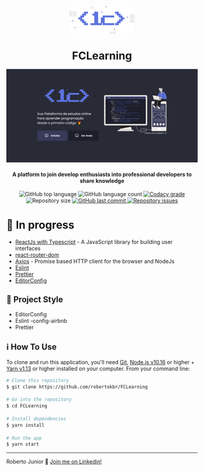 <h1 align="center">
  <img src="https://github.com/robertokbr/FCLearning/blob/master/frontend/src/assets/images/logo.svg" width="170px" /><br>
  <br>
 FCLearning
</h1>
 <img alt="Leading" src="https://github.com/robertokbr/FCLearning/blob/master/.Github/home.png">
<h4 align="center">
A platform to join develop enthusiasts into professional developers to share knowledge 
</h4>
<p align="center">
  <img alt="GitHub top language" src="https://img.shields.io/github/languages/top/robertokbr/FCLearning.svg">

  <img alt="GitHub language count" src="https://img.shields.io/github/languages/count/robertokbr/FCLearning.svg">

  <a href="https://www.codacy.com/app/robertokbr/FCLearning?utm_source=github.com&amp;utm_medium=referral&amp;utm_content=robertokbr/FCLearning&amp;utm_campaign=Badge_Grade">
    <img alt="Codacy grade" src="https://img.shields.io/codacy/grade/1b577a07dda843aba09f4bc55d1af8fc.svg">
  </a>

  <img alt="Repository size" src="https://img.shields.io/github/repo-size/robertokbr/FCLearning.svg">
  <a href="https://github.com/robertokbr/FCLearning/commits/master">
    <img alt="GitHub last commit" src="https://img.shields.io/github/last-commit/robertokbr/FCLearning.svg">
  </a>

  <a href="https://github.com/robertokbr/FCLearning/issues">
    <img alt="Repository issues" src="https://img.shields.io/github/issues/robertokbr/FCLearning.svg">
  </a>
</p>

# 🚧 In progress

- [ReactJs with Typescript](https://reactjs.org) - A JavaScript library for building user interfaces
- [react-router-dom]()
- [Axios](https://github.com/axios/axios) - Promise based HTTP client for the browser and NodeJs
- [Eslint]()
- [Prettier]()
- [EditorConfig]()

## 🎈 Project Style

* EditorConfig
* Eslint -config-airbnb
* Prettier

## :information_source: How To Use

To clone and run this application, you'll need [Git](https://git-scm.com), [Node.js v10.16][nodejs] or higher + [Yarn v1.13][yarn] or higher installed on your computer. From your command line:

```bash
# Clone this repository
$ git clone https://github.com/robertokbr/FCLearning

# Go into the repository
$ cd FCLearning

# Install dependencies
$ yarn install

# Run the app
$ yarn start
```
---

Roberto Junior :wave: [Join me on Linkedin!](https://www.linkedin.com/in/robertojrcdc/)

[nodejs]: https://nodejs.org/
[yarn]: https://yarnpkg.com/
[vc]: https://code.visualstudio.com/
[vceditconfig]: https://marketplace.visualstudio.com/items?itemName=EditorConfig.EditorConfig
[vceslint]: https://marketplace.visualstudio.com/items?itemName=dbaeumer.vscode-eslint
